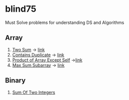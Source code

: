 # blind75
Must Solve problems for understanding DS and Algorithms

## Array
1. [Two Sum](https://github.com/sudheersingampalli/blind75/blob/main/twoSum.py) -> [link](https://leetcode.com/problems/two-sum/)
2. [Contains Duplicate](https://github.com/sudheersingampalli/blind75/blob/main/containsDuplicates.go) -> [link](https://leetcode.com/problems/contains-duplicate/)
3. [Product of Array Except Self](https://github.com/sudheersingampalli/blind75/blob/main/ProductOfArrayExceptItself.py) ->[link](https://leetcode.com/problems/product-of-array-except-self/)
4. [Max Sum Subarray](https://github.com/sudheersingampalli/blind75/blob/main/maximumSubarray.py) -> [link](https://leetcode.com/problems/maximum-subarray/)



## Binary
1. [Sum Of Two Integers](https://github.com/sudheersingampalli/blind75/blob/main/sumOfTwoIntegers.java)
